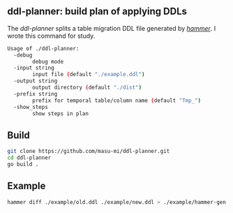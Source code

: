 ddl-planner: build plan of applying DDLs
------
The *ddl-planner* splits a table migration DDL file generated by [*hammer*](https://github.com/daichirata/hammer).
I wrote this command for study.

```sh
Usage of ./ddl-planner:
  -debug
    	debug mode
  -input string
    	input file (default "./example.ddl")
  -output string
    	output directory (default "./dist")
  -prefix string
    	prefix for temporal table/column name (default "Tmp_")
  -show_steps
    	show steps in plan
```

## Build

```sh
git clone https://github.com/masu-mi/ddl-planner.git
cd ddl-planner
go build .
```

## Example

```sh
hammer diff ./example/old.ddl ./example/new.ddl > ./example/hammer-gen.ddl
```
